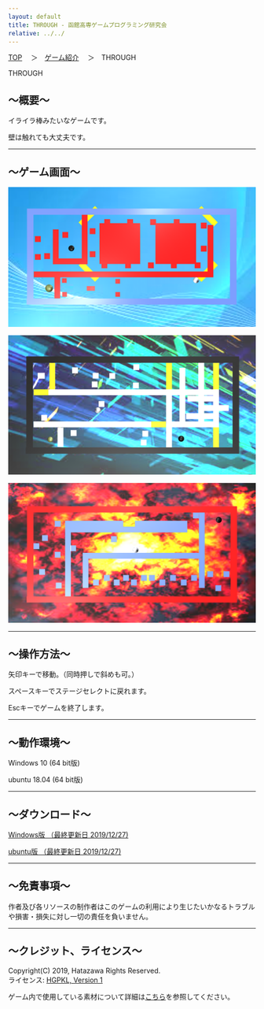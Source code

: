 ```yaml
---
layout: default
title: THROUGH - 函館高専ゲームプログラミング研究会
relative: ../../
---
```

<div class="content">
<div class="main">

<p class="bread">
<a href="../../">TOP</a>
　＞　<a href="../">ゲーム紹介</a>
　＞　THROUGH
</p>

<p class="title">
THROUGH
</p>

<h2>～概要～</h2>

<p>
イライラ棒みたいなゲームです。
</p>
<p>
壁は触れても大丈夫です。
</p>

<hr>
<h2>～ゲーム画面～</h2>

<p>
<img alt="スクリーンショット" src="./ss1.png">
</p>

<p>
<img alt="スクリーンショット" src="./ss2.png">
</p>

<p>
<img alt="スクリーンショット" src="./ss3.png">
</p>

<hr>
<h2>～操作方法～</h2>

<p>
矢印キーで移動。（同時押しで斜めも可。）
</p>
<p>
スペースキーでステージセレクトに戻れます。
</p>
<p>
Escキーでゲームを終了します。
</p>


<hr>
<h2>～動作環境～</h2>

<p>
Windows 10 (64 bit版)
</p>
<p>
ubuntu 18.04 (64 bit版)
</p>

<hr>
<h2>～ダウンロード～</h2>

<p>
<a href="https://drive.google.com/uc?export=download&id=1QrCsC64BkDFWNL6qnOjQEiK_f0I2ZlLv">
Windows版 （最終更新日 2019/12/27) </a>
</p>

<p>
<a href="https://drive.google.com/uc?export=download&id=1Evgl9k0EdImwrX4FdtvdcfjpP5qw1dO2">
ubuntu版 （最終更新日 2019/12/27) </a>
</p>

<hr>
<h2>～免責事項～</h2>

<p>
作者及び各リソースの制作者はこのゲームの利用により生じたいかなるトラブルや損害・損失に対し一切の責任を負いません。
</p>

<hr>
<h2>～クレジット、ライセンス～</h2>

<p>
Copyright(C) 2019, Hatazawa Rights Reserved.
<br>
ライセンス: <a href="../../other/HGPKLv1.html">HGPKL, Version 1</a>
</p>

<p>
ゲーム内で使用している素材について詳細は<a href="./readme.txt">こちら</a>を参照してください。
</p>

</div>
</div>
